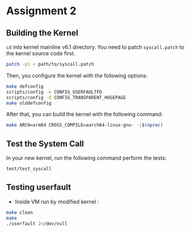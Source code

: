 # Assignment 2

## Building the Kernel

`cd` into kernel mainline v6.1 directory. You need to patch `syscall.patch` to the kernel source code first.

```sh
patch -p1 < path/to/syscall.patch
```

Then, you configure the kernel with the following options:

```sh
make defconfig
scripts/config -e CONFIG_USERFAULTFD
scripts/config -d CONFIG_TRANSPARENT_HUGEPAGE
make olddefconfig
```

After that, you can build the kernel with the following command:

```sh
make ARCH=arm64 CROSS_COMPILE=aarch64-linux-gnu- -j$(nproc)
```

## Test the System Call

In your new kernel, run the following command perform the tests:

```sh
test/test_syscall
```

## Testing userfault
- Inside VM run by modified kernel :
```bash
make clean
make
./userfault 2>/dev/null
```